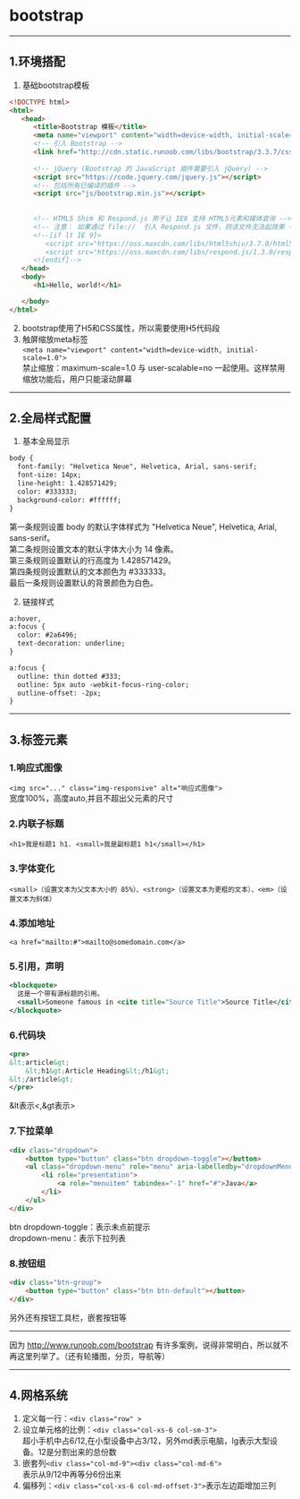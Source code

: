 # bootstrap

---

## 1.环境搭配  
1. 基础bootstrap模板  
```html
<!DOCTYPE html>
<html>
   <head>
      <title>Bootstrap 模板</title>
      <meta name="viewport" content="width=device-width, initial-scale=1.0">
      <!-- 引入 Bootstrap -->
      <link href="http://cdn.static.runoob.com/libs/bootstrap/3.3.7/css/bootstrap.min.css" rel="stylesheet">
  
      <!-- jQuery (Bootstrap 的 JavaScript 插件需要引入 jQuery) -->
      <script src="https://code.jquery.com/jquery.js"></script>
      <!-- 包括所有已编译的插件 -->
      <script src="js/bootstrap.min.js"></script>
 
 
      <!-- HTML5 Shim 和 Respond.js 用于让 IE8 支持 HTML5元素和媒体查询 -->
      <!-- 注意： 如果通过 file://  引入 Respond.js 文件，则该文件无法起效果 -->
      <!--[if lt IE 9]>
         <script src="https://oss.maxcdn.com/libs/html5shiv/3.7.0/html5shiv.js"></script>
         <script src="https://oss.maxcdn.com/libs/respond.js/1.3.0/respond.min.js"></script>
      <![endif]-->
   </head>
   <body>
      <h1>Hello, world!</h1>

   </body>
</html>
```  
2. bootstrap使用了H5和CSS属性，所以需要使用H5代码段  
3. 触屏缩放meta标签  
``<meta name="viewport" content="width=device-width, initial-scale=1.0">``  
禁止缩放：maximum-scale=1.0 与 user-scalable=no 一起使用。这样禁用缩放功能后，用户只能滚动屏幕  

---

## 2.全局样式配置  
1. 基本全局显示  
```html
body {
  font-family: "Helvetica Neue", Helvetica, Arial, sans-serif;
  font-size: 14px;
  line-height: 1.428571429;
  color: #333333;
  background-color: #ffffff;
}
```
第一条规则设置 body 的默认字体样式为 "Helvetica Neue", Helvetica, Arial, sans-serif。  
第二条规则设置文本的默认字体大小为 14 像素。  
第三条规则设置默认的行高度为 1.428571429。  
第四条规则设置默认的文本颜色为 #333333。  
最后一条规则设置默认的背景颜色为白色。  

2. 链接样式  
```html
a:hover,
a:focus {
  color: #2a6496;
  text-decoration: underline;
}

a:focus {
  outline: thin dotted #333;
  outline: 5px auto -webkit-focus-ring-color;
  outline-offset: -2px;
}
```



---

## 3.标签元素  
### 1.响应式图像  
``<img src="..." class="img-responsive" alt="响应式图像">``  
宽度100%，高度auto,并且不超出父元素的尺寸  

### 2.内联子标题  
``<h1>我是标题1 h1. <small>我是副标题1 h1</small></h1>``  

### 3.字体变化  
``<small>（设置文本为父文本大小的 85%）、<strong>（设置文本为更粗的文本）、<em>（设置文本为斜体）``  

### 4.添加地址  
``<a href="mailto:#">mailto@somedomain.com</a>``  

### 5.引用，声明  
```xml
<blockquote>
  这是一个带有源标题的引用。
  <small>Someone famous in <cite title="Source Title">Source Title</cite></small>
</blockquote>
```

### 6.代码块  
```xml
<pre>
&lt;article&gt;
	&lt;h1&gt;Article Heading&lt;/h1&gt;
&lt;/article&gt;
</pre>
```
&lt表示<,&gt表示>  

### 7.下拉菜单  
```html
<div class="dropdown">
	<button type="button" class="btn dropdown-toggle"></button>
	<ul class="dropdown-menu" role="menu" aria-labelledby="dropdownMenu1">
		<li role="presentation">
			<a role="menuitem" tabindex="-1" href="#">Java</a>
		</li>
	</ul>
</div>
```  
btn dropdown-toggle：表示未点前提示  
dropdown-menu：表示下拉列表  

### 8.按钮组  
```html
<div class="btn-group">
    <button type="button" class="btn btn-default"></button>
</div>
```   
另外还有按钮工具栏，嵌套按钮等  

---

因为 http://www.runoob.com/bootstrap 有许多案例，说得非常明白，所以就不再这里列举了。（还有轮播图，分页，导航等）  

---

## 4.网格系统  
1. 定义每一行：``<div class="row" >``  
2. 设立单元格的比例：``<div class="col-xs-6 col-sm-3">``  
超小手机中占6/12,在小型设备中占3/12，另外md表示电脑，lg表示大型设备。12是分割出来的总份数  
3. 嵌套列``<div class="col-md-9"><div class="col-md-6"> ``  
表示从9/12中再等分6份出来  
4. 偏移列：``<div class="col-xs-6 col-md-offset-3">``表示左边距增加三列  
      